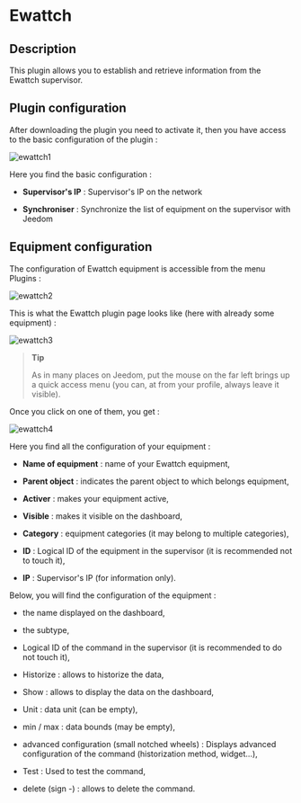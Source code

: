 Ewattch 
=======

Description 
-----------

This plugin allows you to establish and retrieve information from the
Ewattch supervisor.

Plugin configuration 
-----------------------

After downloading the plugin you need to activate it, then you have
access to the basic configuration of the plugin :

![ewattch1](../images/ewattch1.PNG)

Here you find the basic configuration :

-   **Supervisor's IP** : Supervisor's IP on the network

-   **Synchroniser** : Synchronize the list of equipment
    on the supervisor with Jeedom

Equipment configuration 
-----------------------------

The configuration of Ewattch equipment is accessible from the menu
Plugins :

![ewattch2](../images/ewattch2.PNG)

This is what the Ewattch plugin page looks like (here with already some
equipment) :

![ewattch3](../images/ewattch3.PNG)

> **Tip**
>
> As in many places on Jeedom, put the mouse on the far left
> brings up a quick access menu (you can, at
> from your profile, always leave it visible).

Once you click on one of them, you get :

![ewattch4](../images/ewattch4.PNG)

Here you find all the configuration of your equipment :

-   **Name of equipment** : name of your Ewattch equipment,

-   **Parent object** : indicates the parent object to which belongs
    equipment,

-   **Activer** : makes your equipment active,

-   **Visible** : makes it visible on the dashboard,

-   **Category** : equipment categories (it may belong to
    multiple categories),

-   **ID** : Logical ID of the equipment in the supervisor (it is
    recommended not to touch it),

-   **IP** : Supervisor's IP (for information only).

Below, you will find the configuration of the equipment :

-   the name displayed on the dashboard,

-   the subtype,

-   Logical ID of the command in the supervisor (it is recommended to
    do not touch it),

-   Historize : allows to historize the data,

-   Show : allows to display the data on the dashboard,

-   Unit : data unit (can be empty),

-   min / max : data bounds (may be empty),

-   advanced configuration (small notched wheels) : Displays
    advanced configuration of the command (historization method,
    widget…​),

-   Test : Used to test the command,

-   delete (sign -) : allows to delete the command.


